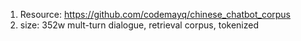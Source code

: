 1. Resource: https://github.com/codemayq/chinese_chatbot_corpus
2. size: 352w mult-turn dialogue, retrieval corpus, tokenized
